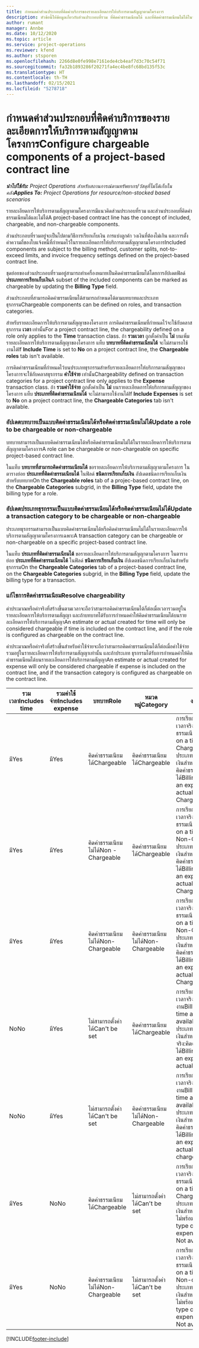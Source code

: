 ```yaml
---
title: กำหนดค่าส่วนประกอบที่คิดค่าบริการของรายละเอียดการให้บริการตามสัญญาตามโครงการ
description: หัวข้อนี้ให้ข้อมูลเกี่ยวกับส่วนประกอบที่รวม ที่คิดค่าธรรมเนียมได้ และที่คิดค่าธรรมเนียมไม่ได้ในรายละเอียดการให้บริการตามสัญญา
author: rumant
manager: Annbe
ms.date: 10/12/2020
ms.topic: article
ms.service: project-operations
ms.reviewer: kfend
ms.author: stsporen
ms.openlocfilehash: 2266d8e0fe998e7161ede4cb4eaf7d3c70c54f71
ms.sourcegitcommit: fa32b1893286f20271fa4ec4be8fc68bd135f53c
ms.translationtype: HT
ms.contentlocale: th-TH
ms.lasthandoff: 02/15/2021
ms.locfileid: "5278718"
---
```

# <a name="configure-chargeable-components-of-a-project-based-contract-line"></a><span data-ttu-id="4595b-103">กำหนดค่าส่วนประกอบที่คิดค่าบริการของรายละเอียดการให้บริการตามสัญญาตามโครงการ</span><span class="sxs-lookup"><span data-stu-id="4595b-103">Configure chargeable components of a project-based contract line</span></span>

<span data-ttu-id="4595b-104">_**นำไปใช้กับ:** Project Operations สำหรับสถานการณ์ตามทรัพยากร/วัสดุที่ไม่ได้เก็บในคลัง_</span><span class="sxs-lookup"><span data-stu-id="4595b-104">_**Applies To:** Project Operations for resource/non-stocked based scenarios_</span></span>

<span data-ttu-id="4595b-105">รายละเอียดการให้บริการตามสัญญาตามโครงการมีแนวคิดส่วนประกอบที่รวม และส่วนประกอบที่คิดค่าธรรมเนียมได้และไม่ได้</span><span class="sxs-lookup"><span data-stu-id="4595b-105">A project-based contract line has the concept of included, chargeable, and non-chargeable components.</span></span>

<span data-ttu-id="4595b-106">ส่วนประกอบที่รวมอยู่จะเป็นไปตามวิธีการเรียกเก็บเงิน การแบ่งลูกค้า วงเงินที่ต้องไม่เกิน และการตั้งค่าความถี่ของใบแจ้งหนี้ที่กำหนดไว้ในรายละเอียดการให้บริการตามสัญญาตามโครงการ</span><span class="sxs-lookup"><span data-stu-id="4595b-106">Included components are subject to the billing method, customer splits, not-to-exceed limits, and invoice frequency settings defined on the project-based contract line.</span></span>

<span data-ttu-id="4595b-107">ชุดย่อยของส่วนประกอบที่รวมอยู่สามารถทำเครื่องหมายเป็นคิดค่าธรรมเนียมได้โดยการอัปเดตฟิลด์ **ประเภทการเรียกเก็บเงิน**</span><span class="sxs-lookup"><span data-stu-id="4595b-107">A subset of the included components can be marked as chargeable by updating the **Billing Type** field.</span></span>

<span data-ttu-id="4595b-108">ส่วนประกอบที่สามารถคิดค่าธรรมเนียมได้สามารถกำหนดได้ตามบทบาทและประเภทธุรกรรม</span><span class="sxs-lookup"><span data-stu-id="4595b-108">Chargeable components can be defined on roles, and transaction categories.</span></span>

<span data-ttu-id="4595b-109">สำหรับรายละเอียดการให้บริการตามสัญญาของโครงการ การคิดค่าธรรมเนียมที่กำหนดไว้จะใช้กับคลาสธุรกรรม **เวลา** เท่านั้น</span><span class="sxs-lookup"><span data-stu-id="4595b-109">For a project contract line, the chargeability defined on a role only applies to the **Time** transaction class.</span></span> <span data-ttu-id="4595b-110">ถ้า **รวมเวลา** ถูกตั้งค่าเป็น **ไม่** บนเพิ่มรายละเอียดการให้บริการตามสัญญาของโครงการ แท็บ **บทบาทที่คิดค่าธรรมเนียมได้** จะไม่สามารถใช้งานได้</span><span class="sxs-lookup"><span data-stu-id="4595b-110">If **Include Time** is set to **No** on a project contract line, the **Chargeable roles** tab isn't available.</span></span>

<span data-ttu-id="4595b-111">การคิดค่าธรรมเนียมที่กำหนดไว้บนประเภทธุรกรรมสำหรับรายละเอียดการให้บริการตามสัญญาของโครงการจะใช้กับคลาสธุรกรรม **ค่าใช้จ่าย** เท่านั้น</span><span class="sxs-lookup"><span data-stu-id="4595b-111">Chargeability defined on transaction categories for a project contract line only applies to the **Expense** transaction class.</span></span> <span data-ttu-id="4595b-112">ถ้า **รวมค่าใช้จ่าย** ถูกตั้งค่าเป็น **ไม่** บนรายละเอียดการให้บริการตามสัญญาของโครงการ แท็บ **ประเภทที่คิดค่าธรรมเนียมได้** จะไม่สามารถใช้งานได้</span><span class="sxs-lookup"><span data-stu-id="4595b-112">If **Include Expenses** is set to **No** on a project contract line, the **Chargeable Categories** tab isn't available.</span></span>

### <a name="update-a-role-to-be-chargeable-or-non-chargeable"></a><span data-ttu-id="4595b-113">อัปเดตบทบาทเป็นแบบคิดค่าธรรมเนียมได้หรือคิดค่าธรรมเนียมไม่ได้</span><span class="sxs-lookup"><span data-stu-id="4595b-113">Update a role to be chargeable or non-chargeable</span></span>

<span data-ttu-id="4595b-114">บทบาทสามารถเป็นแบบคิดค่าธรรมเนียมได้หรือคิดค่าธรรมเนียมไม่ได้ในรายละเอียดการให้บริการตามสัญญาตามโครงการ</span><span class="sxs-lookup"><span data-stu-id="4595b-114">A role can be chargeable or non-chargeable on specific project-based contract line.</span></span>

<span data-ttu-id="4595b-115">ในแท็บ **บทบาทที่สามารถคิดค่าธรรมเนียมได้** ขอรายละเอียดการให้บริการตามสัญญาตามโครงการ ในตารางย่อย **ประเภทที่คิดค่าธรรมเนียมได้** ในฟิลด์ **ชนิดการเรียกเก็บเงิน** อัปเดตชนิดการเรียกเก็บเงินสำหรับบทบาท</span><span class="sxs-lookup"><span data-stu-id="4595b-115">On the **Chargeable roles** tab of a projec-based contract line, on the **Chargeable Categories** subgrid, in the **Billing Type** field, update the billing type for a role.</span></span>

### <a name="update-a-transaction-category-to-be-chargeable-or-non-chargeable"></a><span data-ttu-id="4595b-116">อัปเดตประเภทธุรกรรมเป็นแบบคิดค่าธรรมเนียมได้หรือคิดค่าธรรมเนียมไม่ได้</span><span class="sxs-lookup"><span data-stu-id="4595b-116">Update a transaction category to be chargeable or non-chargeable</span></span>

<span data-ttu-id="4595b-117">ประเภทธุรกรรมสามารถเป็นแบบคิดค่าธรรมเนียมได้หรือคิดค่าธรรมเนียมไม่ได้ในรายละเอียดการให้บริการตามสัญญาตามโครงการเฉพาะ</span><span class="sxs-lookup"><span data-stu-id="4595b-117">A transaction category can be chargeable or non-chargeable on a specific project-based contract line.</span></span>

<span data-ttu-id="4595b-118">ในแท็บ **ประเภทที่คิดค่าธรรมเนียมได้** ขอรายละเอียดการให้บริการตามสัญญาตามโครงการ ในตารางย่อย **ประเภทที่คิดค่าธรรมเนียมได้** ในฟิลด์ **ชนิดการเรียกเก็บเงิน** อัปเดตชนิดการเรียกเก็บเงินสำหรับธุรกรรม</span><span class="sxs-lookup"><span data-stu-id="4595b-118">On the **Chargeable Categories** tab of a project-based contract line, on the **Chargeable Categories** subgrid, in the **Billing Type** field, update the billing type for a transaction.</span></span>

### <a name="resolve-chargeability"></a><span data-ttu-id="4595b-119">แก้ไขการคิดค่าธรรมเนียม</span><span class="sxs-lookup"><span data-stu-id="4595b-119">Resolve chargeability</span></span>

<span data-ttu-id="4595b-120">ค่าประมาณหรือค่าจริงที่สร้างขึ้นตามเวลาจะถือว่าสามารถคิดค่าธรรมเนียมได้ก็ต่อเมื่อเวลารวมอยู่ในรายละเอียดการให้บริการตามสัญญา และถ้าบทบาทได้รับการกำหนดค่าให้คิดค่าธรรมเนียมได้บนรายละเอียดการให้บริการตามสัญญา</span><span class="sxs-lookup"><span data-stu-id="4595b-120">An estimate or actual created for time will only be considered chargeable if time is included on the contract line, and if the role is configured as chargeable on the contract line.</span></span>

<span data-ttu-id="4595b-121">ค่าประมาณหรือค่าจริงที่สร้างขึ้นสำหรับค่าใช้จ่ายจะถือว่าสามารถคิดค่าธรรมเนียมได้ก็ต่อเมื่อค่าใช้จ่ายรวมอยู่ในรายละเอียดการให้บริการตามสัญญาเท่านั้น และถ้าประเภท ธุรกรรมได้รับการกำหนดค่าให้คิดค่าธรรมเนียมได้บนรายละเอียดการให้บริการตามสัญญา</span><span class="sxs-lookup"><span data-stu-id="4595b-121">An estimate or actual created for expense will only be considered chargeable if expense is included on the contract line, and if the transaction category is configured as chargeable on the contract line.</span></span>

| <span data-ttu-id="4595b-122">รวมเวลา</span><span class="sxs-lookup"><span data-stu-id="4595b-122">Includes time</span></span> | <span data-ttu-id="4595b-123">รวมค่าใช้จ่าย</span><span class="sxs-lookup"><span data-stu-id="4595b-123">Includes expense</span></span> | <span data-ttu-id="4595b-124">บทบาท</span><span class="sxs-lookup"><span data-stu-id="4595b-124">Role</span></span> | <span data-ttu-id="4595b-125">หมวดหมู่</span><span class="sxs-lookup"><span data-stu-id="4595b-125">Category</span></span> | <span data-ttu-id="4595b-126">งาน</span><span class="sxs-lookup"><span data-stu-id="4595b-126">Task</span></span> |
| --- | --- | --- | --- | --- |
| <span data-ttu-id="4595b-127">มี</span><span class="sxs-lookup"><span data-stu-id="4595b-127">Yes</span></span> | <span data-ttu-id="4595b-128">มี</span><span class="sxs-lookup"><span data-stu-id="4595b-128">Yes</span></span> | <span data-ttu-id="4595b-129">คิดค่าธรรมเนียมได้</span><span class="sxs-lookup"><span data-stu-id="4595b-129">Chargeable</span></span> | <span data-ttu-id="4595b-130">คิดค่าธรรมเนียมได้</span><span class="sxs-lookup"><span data-stu-id="4595b-130">Chargeable</span></span> | <span data-ttu-id="4595b-131">การเรียกเก็บเงินตามเวลาจริง: คิดค่าธรรมเนียมได้</span><span class="sxs-lookup"><span data-stu-id="4595b-131">Billing on a time actual: Chargeable</span></span> </br><span data-ttu-id="4595b-132">ประเภทการเรียกเก็บเงินสำหรับค่าใช้จ่ายจริง: คิดค่าธรรมเนียมได้</span><span class="sxs-lookup"><span data-stu-id="4595b-132">Billing type on an expense actual: Chargeable</span></span> |
| <span data-ttu-id="4595b-133">มี</span><span class="sxs-lookup"><span data-stu-id="4595b-133">Yes</span></span> | <span data-ttu-id="4595b-134">มี</span><span class="sxs-lookup"><span data-stu-id="4595b-134">Yes</span></span> | <span data-ttu-id="4595b-135">คิดค่าธรรมเนียมไม่ได้</span><span class="sxs-lookup"><span data-stu-id="4595b-135">Non - Chargeable</span></span> | <span data-ttu-id="4595b-136">คิดค่าธรรมเนียมได้</span><span class="sxs-lookup"><span data-stu-id="4595b-136">Chargeable</span></span> | <span data-ttu-id="4595b-137">การเรียกเก็บเงินตามเวลาจริง: คิดค่าธรรมเนียมไม่ได้</span><span class="sxs-lookup"><span data-stu-id="4595b-137">Billing on a time actual: Non-Chargeable</span></span> </br><span data-ttu-id="4595b-138">ประเภทการเรียกเก็บเงินสำหรับค่าใช้จ่ายจริง: คิดค่าธรรมเนียมได้</span><span class="sxs-lookup"><span data-stu-id="4595b-138">Billing type on an expense actual: Chargeable</span></span> |
| <span data-ttu-id="4595b-139">มี</span><span class="sxs-lookup"><span data-stu-id="4595b-139">Yes</span></span> | <span data-ttu-id="4595b-140">มี</span><span class="sxs-lookup"><span data-stu-id="4595b-140">Yes</span></span> | <span data-ttu-id="4595b-141">คิดค่าธรรมเนียมไม่ได้</span><span class="sxs-lookup"><span data-stu-id="4595b-141">Non-Chargeable</span></span> | <span data-ttu-id="4595b-142">คิดค่าธรรมเนียมไม่ได้</span><span class="sxs-lookup"><span data-stu-id="4595b-142">Non-Chargeable</span></span> | <span data-ttu-id="4595b-143">การเรียกเก็บเงินตามเวลาจริง: คิดค่าธรรมเนียมไม่ได้</span><span class="sxs-lookup"><span data-stu-id="4595b-143">Billing on a time actual: Non-Chargeable</span></span> </br><span data-ttu-id="4595b-144">ประเภทการเรียกเก็บเงินสำหรับค่าใช้จ่ายจริง: คิดค่าธรรมเนียมไม่ได้</span><span class="sxs-lookup"><span data-stu-id="4595b-144">Billing type on an expense actual: Non-Chargeable</span></span> |
| <span data-ttu-id="4595b-145">No</span><span class="sxs-lookup"><span data-stu-id="4595b-145">No</span></span> | <span data-ttu-id="4595b-146">มี</span><span class="sxs-lookup"><span data-stu-id="4595b-146">Yes</span></span> | <span data-ttu-id="4595b-147">ไม่สามารถตั้งค่าได้</span><span class="sxs-lookup"><span data-stu-id="4595b-147">Can't be set</span></span> | <span data-ttu-id="4595b-148">คิดค่าธรรมเนียมได้</span><span class="sxs-lookup"><span data-stu-id="4595b-148">Chargeable</span></span> | <span data-ttu-id="4595b-149">การเรียกเก็บเงินตามเวลาจริง: ไม่พร้อมใช้งาน</span><span class="sxs-lookup"><span data-stu-id="4595b-149">Billing on a time actual: Not available</span></span> </br><span data-ttu-id="4595b-150">ประเภทการเรียกเก็บเงินสำหรับค่าใช้จ่ายจริง:คิดค่าธรรมเนียมได้</span><span class="sxs-lookup"><span data-stu-id="4595b-150">Billing type on an expense actual:Chargeable</span></span> |
| <span data-ttu-id="4595b-151">No</span><span class="sxs-lookup"><span data-stu-id="4595b-151">No</span></span> | <span data-ttu-id="4595b-152">มี</span><span class="sxs-lookup"><span data-stu-id="4595b-152">Yes</span></span> | <span data-ttu-id="4595b-153">ไม่สามารถตั้งค่าได้</span><span class="sxs-lookup"><span data-stu-id="4595b-153">Can't be set</span></span> | <span data-ttu-id="4595b-154">คิดค่าธรรมเนียมไม่ได้</span><span class="sxs-lookup"><span data-stu-id="4595b-154">Non-Chargeable</span></span> | <span data-ttu-id="4595b-155">การเรียกเก็บเงินตามเวลาจริง: ไม่พร้อมใช้งาน</span><span class="sxs-lookup"><span data-stu-id="4595b-155">Billing on a time actual: Not available</span></span> </br><span data-ttu-id="4595b-156">ประเภทการเรียกเก็บเงินสำหรับค่าใช้จ่ายจริง: คิดค่าธรรมเนียมไม่ได้</span><span class="sxs-lookup"><span data-stu-id="4595b-156">Billing type on an expense actual: Non-chargeable</span></span> |
| <span data-ttu-id="4595b-157">มี</span><span class="sxs-lookup"><span data-stu-id="4595b-157">Yes</span></span> | <span data-ttu-id="4595b-158">No</span><span class="sxs-lookup"><span data-stu-id="4595b-158">No</span></span> | <span data-ttu-id="4595b-159">คิดค่าธรรมเนียมได้</span><span class="sxs-lookup"><span data-stu-id="4595b-159">Chargeable</span></span> | <span data-ttu-id="4595b-160">ไม่สามารถตั้งค่าได้</span><span class="sxs-lookup"><span data-stu-id="4595b-160">Can't be set</span></span> | <span data-ttu-id="4595b-161">การเรียกเก็บเงินตามเวลาจริง: คิดค่าธรรมเนียมได้</span><span class="sxs-lookup"><span data-stu-id="4595b-161">Billing on a time actual: Chargeable</span></span> </br><span data-ttu-id="4595b-162">ประเภทการเรียกเก็บเงินสำหรับค่าใช้จ่ายจริง: ไม่พร้อมใช้งาน</span><span class="sxs-lookup"><span data-stu-id="4595b-162">Billing type on an expense actual: Not available</span></span> |
| <span data-ttu-id="4595b-163">มี</span><span class="sxs-lookup"><span data-stu-id="4595b-163">Yes</span></span> | <span data-ttu-id="4595b-164">No</span><span class="sxs-lookup"><span data-stu-id="4595b-164">No</span></span> | <span data-ttu-id="4595b-165">คิดค่าธรรมเนียมไม่ได้</span><span class="sxs-lookup"><span data-stu-id="4595b-165">Non-Chargeable</span></span> | <span data-ttu-id="4595b-166">ไม่สามารถตั้งค่าได้</span><span class="sxs-lookup"><span data-stu-id="4595b-166">Can't be set</span></span> | <span data-ttu-id="4595b-167">การเรียกเก็บเงินตามเวลาจริง: คิดค่าธรรมเนียมไม่ได้</span><span class="sxs-lookup"><span data-stu-id="4595b-167">Billing on a time actual: Non-chargeable</span></span> </br> <span data-ttu-id="4595b-168">ประเภทการเรียกเก็บเงินสำหรับค่าใช้จ่ายจริง: ไม่พร้อมใช้งาน</span><span class="sxs-lookup"><span data-stu-id="4595b-168">Billing type on an expense actual: Not available</span></span> |


[!INCLUDE[footer-include](../includes/footer-banner.md)]